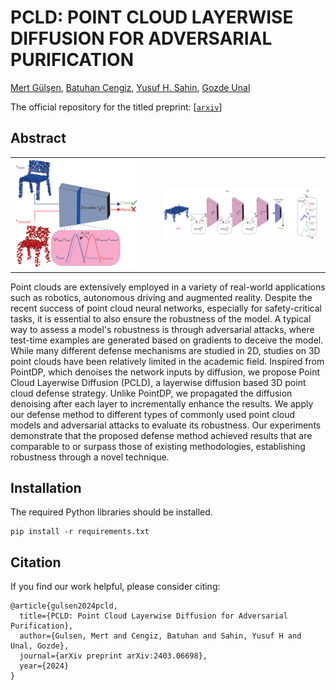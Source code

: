 # PCLD: POINT CLOUD LAYERWISE DIFFUSION FOR ADVERSARIAL PURIFICATION

[Mert Gülşen](https://github.com/qwertymert), [Batuhan Cengiz](https://batuceng.github.io/), [Yusuf H. Sahin](https://scholar.google.com.tr/citations?user=62rdgoYAAAAJ&hl), [Gozde Unal](https://gozde-unal.github.io/) <br />

The official repository for the titled preprint: [[`arxiv`](https://arxiv.org/pdf/2403.06698)]

## Abstract

<!-- <style>
    .row {
        display: flex;
    }
    
    .column {
        padding: 5px;
    }
</style>

<div class="row">
  <div class="column">
    <img src="assets/pcld-mainfig1.png" alt="fig1" style="width: 90%; height: auto; display: block;">
  </div>
  <div class="column">
    <img src="assets/pcld-mainfig2.png" alt="fig2"  style="width: 100%; height: auto; display: block;">
  </div>
</div> -->

<table>
  <tr>
    <td style="border: none!important"><img src="assets/pcld-mainfig1.png" alt="fig1" width="88%" height="auto"></td>
    <td><img src="assets/pcld-mainfig2.png" alt="fig2" width="100%" height="auto"></td>
  </tr>
</table>

Point clouds are extensively employed in a variety of real-world applications such as robotics, autonomous driving and augmented reality. Despite the recent success of point cloud neural networks, especially for safety-critical tasks, it is essential to also ensure the robustness of the model. A typical way to assess a model's robustness is through adversarial attacks, where test-time examples are generated based on gradients to deceive the model. While many different defense mechanisms are studied in 2D, studies on 3D point clouds have been relatively limited in the academic field. Inspired from PointDP, which denoises the network inputs by diffusion, we propose Point Cloud Layerwise Diffusion (PCLD), a layerwise diffusion based 3D point cloud defense strategy. Unlike PointDP, we propagated the diffusion denoising after each layer to incrementally enhance the results. We apply our defense method to different types of commonly used point cloud models and adversarial attacks to evaluate its robustness. Our experiments demonstrate that the proposed defense method achieved results that are comparable to or surpass those of existing methodologies, establishing robustness through a novel technique. 

## Installation
The required Python libraries should be installed.

```
pip install -r requirements.txt
```

## Citation
If you find our work helpful, please consider citing:

```
@article{gulsen2024pcld,
  title={PCLD: Point Cloud Layerwise Diffusion for Adversarial Purification},
  author={Gulsen, Mert and Cengiz, Batuhan and Sahin, Yusuf H and Unal, Gozde},
  journal={arXiv preprint arXiv:2403.06698},
  year={2024}
}
```